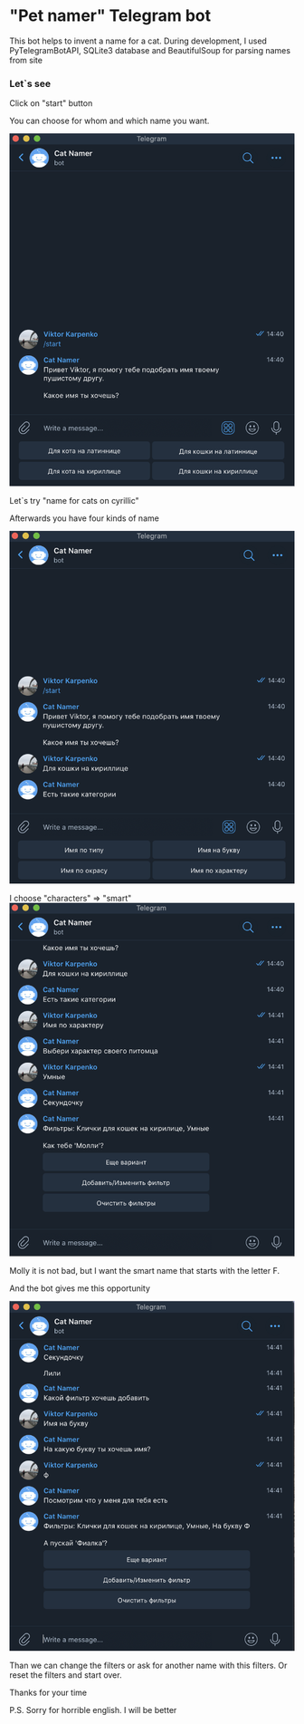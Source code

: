 # "Pet namer" Telegram bot

This bot helps to invent a name for a cat. During development, 
I used PyTelegramBotAPI, SQLite3 database and BeautifulSoup for parsing names from site

### Let`s see 
Click on "start" button 

You can choose for whom and which name you want.

![png1](images/Screenshot_1.png) 

Let`s try "name for cats on cyrillic"

Afterwards you have four kinds of name

![png2](images/Screenshot_2.png) 

I choose "characters" => "smart"
![png3](images/Screenshot_3.png) 

Molly it is not bad, but I want the smart name that 
starts with the letter F.

And the bot gives me this opportunity

![png4](images/Screenshot_4.png)

Than we can change the filters or ask for another name with this filters. 
Or reset the filters and start over.

Thanks for your time

P.S. Sorry for horrible english. I will be better